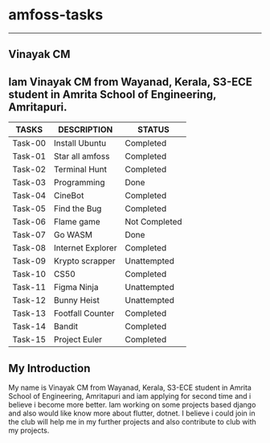 # amfoss-tasks
--------------
Vinayak CM
----------
Iam Vinayak CM from Wayanad, Kerala, S3-ECE student in Amrita School of Engineering, Amritapuri.
------------------------------------------------------------------------------------------------
| TASKS | DESCRIPTION | STATUS |
| ----- | ----------- | ------ |
| Task-00| Install Ubuntu | Completed |
| Task-01| Star all amfoss | Completed |
| Task-02| Terminal Hunt | Completed |
| Task-03| Programming | Done |
| Task-04| CineBot | Completed |
| Task-05| Find the Bug | Completed |
| Task-06| Flame game | Not Completed |
| Task-07| Go WASM | Done |
| Task-08| Internet Explorer | Completed |
| Task-09| Krypto scrapper | Unattempted |
| Task-10| CS50 | Completed |
| Task-11| Figma Ninja | Unattempted |
| Task-12| Bunny Heist | Unattempted |
| Task-13| Footfall Counter | Completed |
| Task-14| Bandit | Completed |
| Task-15| Project Euler | Completed |

My Introduction
---------------
My name is Vinayak CM from Wayanad, Kerala, S3-ECE student in Amrita School of Engineering, Amritapuri and iam applying for second time and i believe i 
become more better. Iam working on some projects based django and also would like know more about flutter, dotnet. I believe i could join in the club 
will help me in my further projects and also contribute to club with my projects.
